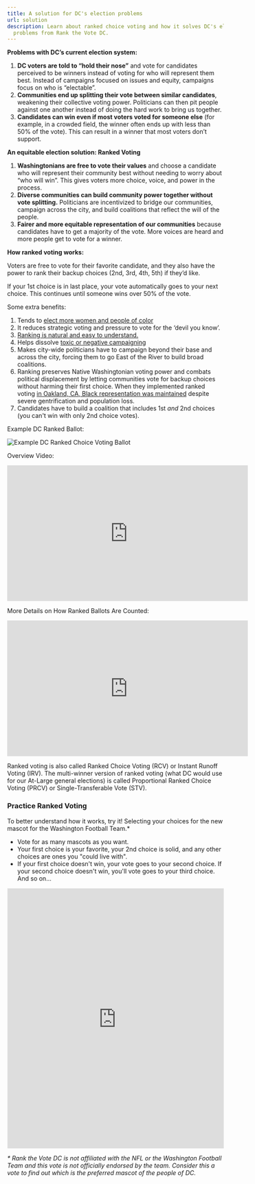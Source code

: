 ```yaml
---
title: A solution for DC's election problems
url: solution
description: Learn about ranked choice voting and how it solves DC's elections
  problems from Rank the Vote DC.
---
```

**Problems with DC’s current election system:**

1. **DC voters are told to “hold their nose”** and vote for candidates perceived to be winners instead of voting for who will represent them best. Instead of campaigns focused on issues and equity, campaigns focus on who is “electable”.
2. **Communities end up splitting their vote between similar candidates**, weakening their collective voting power. Politicians can then pit people against one another instead of doing the hard work to bring us together. 
3. **Candidates can win even if most voters voted for someone else** (for example, in a crowded field, the winner often ends up with less than 50% of the vote). This can result in a winner that most voters don’t support.

**An equitable election solution: Ranked Voting** 

1. **Washingtonians are free to vote their values** and choose a candidate who will represent their community best without needing to worry about “who will win”. This gives voters more choice, voice, and power in the process. 
2. **Diverse communities can build community power together without vote splitting.** Politicians are incentivized to bridge our communities, campaign across the city, and build coalitions that reflect the will of the people.
3. **Fairer and more equitable representation of our communities** because candidates have to get a majority of the vote. More voices are heard and more people get to vote for a winner.

**How ranked voting works:**

Voters are free to vote for their favorite candidate, and they also have the power to rank their backup choices (2nd, 3rd, 4th, 5th) if they’d like. 

If your 1st choice is in last place, your vote automatically goes to your next choice. This continues until someone wins over 50% of the vote.

Some extra benefits:

1. Tends to [elect more women and people of color](https://www.fairvote.org/data_on_rcv#research_rcvrepresentation)
2. It reduces strategic voting and pressure to vote for the ‘devil you know’. [](https://www.fairvote.org/data_on_rcv#research_rcvvotersupport)
3. [Ranking is natural and easy to understand.](https://www.fairvote.org/data_on_rcv#research_rcvvotersupport)
4. Helps dissolve [toxic or negative campaigning](https://www.fairvote.org/data_on_rcv#research_rcvcampaigncivility)
5. Makes city-wide politicians have to campaign beyond their base and across the city, forcing them to go East of the River to build broad coalitions.  
6. Ranking preserves Native Washingtonian voting power and combats political displacement by letting communities vote for backup choices without harming their first choice. When they implemented ranked voting [in Oakland, CA, Black representation was maintained](https://infogram.com/ranked-choice-voting-and-racial-minority-voting-rights-1hxr4zgwmpk52yo?live) despite severe gentrification and population loss.
7. Candidates have to build a coalition that includes 1st *and* 2nd choices (you can't win with only 2nd choice votes).

Example DC Ranked Ballot:

![Example DC Ranked Choice Voting Ballot](/static/img/example-20ballot-20grid-20rank-20the-20v.webp "Example DC Ranked Voting Ballot")

Overview Video:

<iframe width="560" height="315" src="https://www.youtube.com/watch?v=Cd4C-YoRo5E" frameborder="0" allow="accelerometer; autoplay; clipboard-write; encrypted-media; gyroscope; picture-in-picture" allowfullscreen></iframe>

More Details on How Ranked Ballots Are Counted:

<iframe width="560" height="315" src="https://www.youtube.com/embed/gq7N2hmX9FI" frameborder="0" allow="accelerometer; autoplay; clipboard-write; encrypted-media; gyroscope; picture-in-picture" allowfullscreen></iframe>

Ranked voting is also called Ranked Choice Voting (RCV) or Instant Runoff Voting (IRV). The multi-winner version of ranked voting (what DC would use for our At-Large general elections) is called Proportional Ranked Choice Voting (PRCV) or Single-Transferable Vote (STV).

### Practice Ranked Voting

To better understand how it works, try it! Selecting your choices for the new mascot for the Washington Football Team.*

* Vote for as many mascots as you want.
* Your first choice is your favorite, your 2nd choice is solid, and any other choices are ones you "could live with".
* If your first choice doesn't win, your vote goes to your second choice. If your second choice doesn't win, you'll vote goes to your third choice. And so on...

<div style="position:relative;overflow:hidden;padding-top:120%;"><iframe src="https://rankit.vote/vote/WVk91aOuGv8M3TTScuTY" style="border:1px solid #f1f1f1;position: absolute;top: 0;left: 0;width: 100%;height: 100%;" name="myiFrame" scrolling="yes" frameborder="1" marginheight="0px" marginwidth="0px" allowfullscreen></iframe></div>

*\* Rank the Vote DC is not affiliated with the NFL or the Washington Football Team and this vote is not officially endorsed by the team. Consider this a vote to find out which is the preferred mascot of the people of DC.*